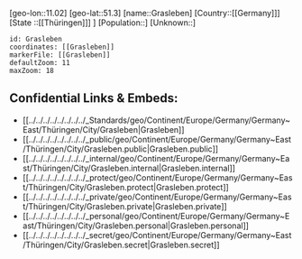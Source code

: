 ﻿---
location: [51.3,11.02]
mapzoom: [7,12] 
mapmarker: city 
type: City
tags:
- geo/City


SpocWebEntityId: 30544
isDeleted: false
confidential: public

---
[geo-lon::11.02]
[geo-lat::51.3]
[name::Grasleben]
[Country::[[Germany]]]
[State ::[[Thüringen]]] ]
[Population::]
[Unknown::]


```leaflet
id: Grasleben
coordinates: [[Grasleben]]
markerFile: [[Grasleben]]
defaultZoom: 11 
maxZoom: 18
```


## Confidential Links & Embeds: 
- [[../../../../../../../../_Standards/geo/Continent/Europe/Germany/Germany~East/Thüringen/City/Grasleben|Grasleben]] 
- [[../../../../../../../../_public/geo/Continent/Europe/Germany/Germany~East/Thüringen/City/Grasleben.public|Grasleben.public]] 
- [[../../../../../../../../_internal/geo/Continent/Europe/Germany/Germany~East/Thüringen/City/Grasleben.internal|Grasleben.internal]] 
- [[../../../../../../../../_protect/geo/Continent/Europe/Germany/Germany~East/Thüringen/City/Grasleben.protect|Grasleben.protect]] 
- [[../../../../../../../../_private/geo/Continent/Europe/Germany/Germany~East/Thüringen/City/Grasleben.private|Grasleben.private]] 
- [[../../../../../../../../_personal/geo/Continent/Europe/Germany/Germany~East/Thüringen/City/Grasleben.personal|Grasleben.personal]] 
- [[../../../../../../../../_secret/geo/Continent/Europe/Germany/Germany~East/Thüringen/City/Grasleben.secret|Grasleben.secret]] 
